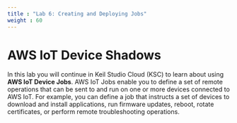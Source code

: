 ```yaml
---
title : "Lab 6: Creating and Deploying Jobs"
weight : 60
---
```



# AWS IoT Device Shadows

In this lab you will continue in Keil Studio Cloud (KSC) to learn about using **AWS IoT Device Jobs**. AWS IoT Jobs enable you to define a set of remote operations that can be sent to and run on one or more devices connected to AWS IoT. For example, you can define a job that instructs a set of devices to download and install applications, run firmware updates, reboot, rotate certificates, or perform remote troubleshooting operations.
